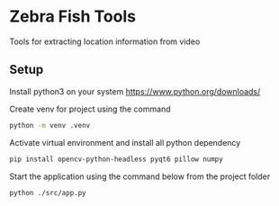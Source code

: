 # Zebra Fish Tools

Tools for extracting location information from video

## Setup

Install python3 on your system <https://www.python.org/downloads/>

Create venv for project using the command

```bash
python -m venv .venv
```

Activate virtual environment and install all python dependency

```bash
pip install opencv-python-headless pyqt6 pillow numpy
```

Start the application using the command below from the project folder

```bash
python ./src/app.py
```
